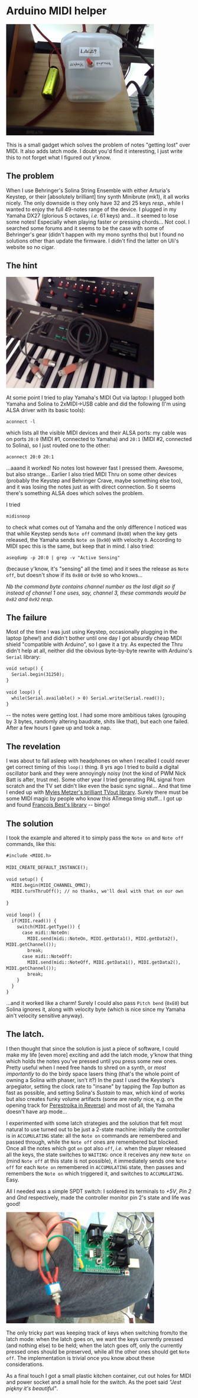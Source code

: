 # Arduino MIDI helper
![a photo of the gadget](/img/the-gadget.png?raw=true "the gadget")

This is a small gadget which solves the problem of notes "getting lost" over MIDI. It also adds latch mode. I doubt you'd find it interesting, I just write this to not forget what I figured out y'know.


## The problem
When I use Behringer's Solina String Ensemble with either Arturia's Keystep, or their [absolutely brilliant] tiny synth Minibrute (mk1), it all works nicely. The only downside is they only have 32 and 25 keys _resp._, while I wanted to enjoy the full 49-notes range of the device. I plugged in my Yamaha DX27 (glorious 5 octaves, _i.e._ 61 keys) and... it seemed to lose some notes! Especially when playing faster or pressing chords... Not cool.
I searched some forums and it seems to be the case with some of Behringer's gear (didn't happen with my mono synths tho) but I found no solutions other than update the firmware. I didn't find the latter on Uli's website so no cigar.


## The hint
![a photo of MIDI2USB cable](/img/the-cable.png?raw=true "the cable")

At some point I tried to play Yamaha's MIDI Out via laptop: I plugged both Yamaha and Solina to 2xMIDI->USB cable and did the following (I'm using ALSA driver with its basic tools):
```
aconnect -l
```
which lists all the visible MIDI devices and their ALSA ports: my cable was on ports `20:0` (MIDI #1, connected to Yamaha) and `20:1` (MIDI #2, connected to Solina), so I just routed one to the other:
```
aconnect 20:0 20:1
```
...aaand it worked! No notes lost however fast I pressed them. Awesome, but also strange... Earlier I also tried MIDI Thru on some other devices (probably the Keystep and Behringer Crave, maybe something else too), and it was losing the notes just as with direct connection. So it seems there's something ALSA does which solves the problem.

I tried
```
midisnoop
```
to check what comes out of Yamaha and the only difference I noticed was that while Keystep sends `Note off` command (`0x80`) when the key gets released, the Yamaha sends `Note on` (`0x90`) with velocity `0`. According to MIDI spec this is the same, but keep that in mind. I also tried:
```
aseqdump -p 20:0 | grep -v "Active Sensing"
```
(because y'know, it's "sensing" all the time) and it sees the release as `Note off`, but doesn't show if its `0x80` or `0x90` so who knows...

_Nb the command byte contains channel number as the last digit so if instead of channel 1  one uses, say, channel 3, these commands would be `0x82` and `0x92` resp._


## The failure
Most of the time I was just using Keystep, occasionally plugging in the laptop (phew!) and didn't bother until one day I got absurdly cheap MIDI shield "compatible with Arduino", so I gave it a try. As expected the Thru didn't help at all, neither did the obvious byte-by-byte rewrite with Arduino's `Serial` library:
```
void setup() {
  Serial.begin(31250);
}

void loop() {
  while(Serial.available() > 0) Serial.write(Serial.read());
}
```
-- the notes were getting lost. I had some more ambitious takes (grouping by 3 bytes, randomly altering baudrate, shits like that), but each one failed. After a few hours I gave up and took a nap.


## The revelation
I was about to fall asleep with headphones on when I recalled I could never get correct timing of this `loop()` thing. 8 yrs ago I tried to build a digital oscillator bank and they were annoyingly noisy (not the kind of PWM Nick Batt is after, trust me). Some other year I tried generating PAL signal from scratch and the TV set didn't like even the basic sync signal... And that time I ended up with [Myles Metzer's brilliant TVout library](https://docs.arduino.cc/libraries/tvout/).
Surely there must be some MIDI magic by people who know this ATmega timig stuff... I got up and found [Francois Best's library](https://github.com/FortySevenEffects/arduino_midi_library) -- bingo!


## The solution
I took the example and altered it to simply pass the `Note on` and `Note off` commands, like this:
```
#include <MIDI.h>

MIDI_CREATE_DEFAULT_INSTANCE();

void setup() {
  MIDI.begin(MIDI_CHANNEL_OMNI);
  MIDI.turnThruOff(); // no thanks, we'll deal with that on our own
  
}

void loop() {
  if(MIDI.read()) {
    switch(MIDI.getType()) {
      case midi::NoteOn:
        MIDI.send(midi::NoteOn, MIDI.getData1(), MIDI.getData2(), MIDI.getChannel());
        break;
      case midi::NoteOff:
        MIDI.send(midi::NoteOff, MIDI.getData1(), MIDI.getData2(), MIDI.getChannel());
        break;
    }
  }
}
```
...and it worked like a charm! Surely I could also pass `Pitch bend` (`0xE0`) but Solina ignores it, along with velocity byte (which is nice since my Yamaha ain't velocity sensitive anyway).


## The latch.
I then thought that since the solution is just a piece of software, I could make my life [even more] exciting and add the latch mode, y'know that thing which holds the notes you've pressed until you press some new ones. Pretty useful when I need free hands to shred on a synth, or _most importantly_ to do the birdy space lasers thing (that's the whole point of owning a Solina with phaser, isn't it?)
In the past I used the Keystep's arpegiator, setting the clock rate to "insane" by tapping the _Tap_ button as fast as possible, and setting Solina's _Sustain_ to max, which kind of works but also creates funky volume artifacts (some are _really_ nice, e.g. on the opening track for [Perestroika in Reverse](https://archive.org/details/IP-017)) and most of all, the Yamaha doesn't have arp mode...

I experimented with some latch strategies and the solution that felt most natural to use turned out to be just a 2-state machine: initially the controller is in `ACCUMULATING` state: all the `Note on` commands are remembered and passed through, while the `Note off` ones are remembered but blocked. Once all the notes which got `on` got also `off`, _i.e._ when the player released all the keys, the state switches to `WAITING`: once it receives any new `Note on` (mind `Note off` at this state is not possible), it immediately sends one `Note off` for each `Note on` remembered in `ACCUMULATING` state, then passes and remembers the `Note on` which triggered it, and switches to `ACCUMULATING`. Easy.

All I needed was a simple SPDT switch: I soldered its terminals to _+5V_, _Pin 2_ and _Gnd_ respectively, made the controller monitor pin 2's state and life was good!

![a photo of the switch](/img/the-switch.png?raw=true "the switch")

The only tricky part was keeping track of keys when switching from/to the latch mode: when the latch goes on, we want the keys currently pressed (and nothing else) to be held; when the latch goes off, only the currently pressed ones should be preserved, while all the other ones should get `Note off`. The implementation is trivial once you know about these considerations.

As a final touch I got a small plastic kitchen container, cut out holes for MIDI and power socket and a small hole for the switch. As the poet said _"Jest piękny it's beautiful"_.
